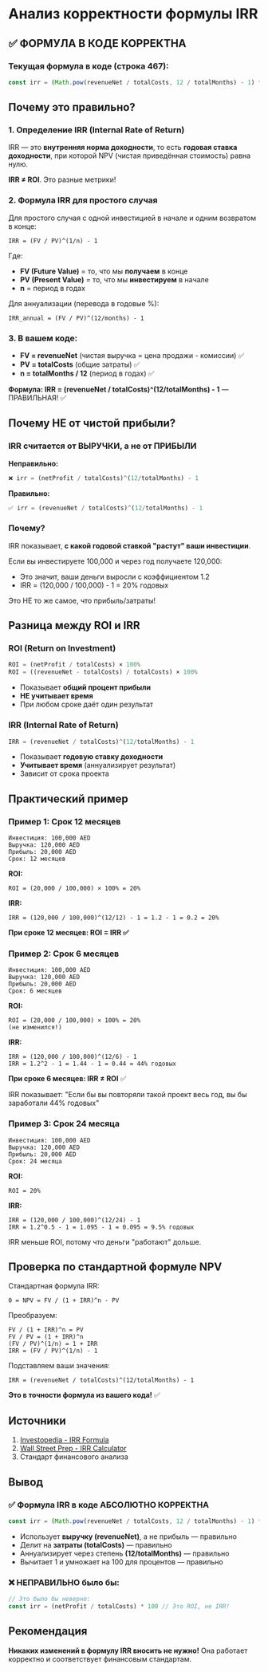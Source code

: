 # Анализ корректности формулы IRR

## ✅ ФОРМУЛА В КОДЕ КОРРЕКТНА

### Текущая формула в коде (строка 467):
```javascript
const irr = (Math.pow(revenueNet / totalCosts, 12 / totalMonths) - 1) * 100
```

## Почему это правильно?

### 1. Определение IRR (Internal Rate of Return)
IRR — это **внутренняя норма доходности**, то есть **годовая ставка доходности**, при которой NPV (чистая приведённая стоимость) равна нулю.

**IRR ≠ ROI**. Это разные метрики!

### 2. Формула IRR для простого случая

Для простого случая с одной инвестицией в начале и одним возвратом в конце:

```
IRR = (FV / PV)^(1/n) - 1
```

Где:
- **FV (Future Value)** = то, что мы **получаем** в конце
- **PV (Present Value)** = то, что мы **инвестируем** в начале  
- **n** = период в годах

Для аннуализации (перевода в годовые %):
```
IRR_annual = (FV / PV)^(12/months) - 1
```

### 3. В вашем коде:
- **FV = revenueNet** (чистая выручка = цена продажи - комиссии) ✅
- **PV = totalCosts** (общие затраты) ✅
- **n = totalMonths / 12** (период в годах) ✅

**Формула: IRR = (revenueNet / totalCosts)^(12/totalMonths) - 1** — ПРАВИЛЬНАЯ! ✅

## Почему НЕ от чистой прибыли?

### IRR считается от ВЫРУЧКИ, а не от ПРИБЫЛИ

**Неправильно:**
```javascript
❌ irr = (netProfit / totalCosts)^(12/totalMonths) - 1
```

**Правильно:**
```javascript
✅ irr = (revenueNet / totalCosts)^(12/totalMonths) - 1
```

### Почему?

IRR показывает, **с какой годовой ставкой "растут" ваши инвестиции**.

Если вы инвестируете 100,000 и через год получаете 120,000:
- Это значит, ваши деньги выросли с коэффициентом 1.2
- IRR = (120,000 / 100,000) - 1 = 20% годовых

Это НЕ то же самое, что прибыль/затраты!

## Разница между ROI и IRR

### ROI (Return on Investment)
```javascript
ROI = (netProfit / totalCosts) × 100%
ROI = ((revenueNet - totalCosts) / totalCosts) × 100%
```

- Показывает **общий процент прибыли**
- **НЕ учитывает время**
- При любом сроке даёт один результат

### IRR (Internal Rate of Return)
```javascript
IRR = (revenueNet / totalCosts)^(12/totalMonths) - 1
```

- Показывает **годовую ставку доходности**
- **Учитывает время** (аннуализирует результат)
- Зависит от срока проекта

## Практический пример

### Пример 1: Срок 12 месяцев
```
Инвестиция: 100,000 AED
Выручка: 120,000 AED
Прибыль: 20,000 AED
Срок: 12 месяцев
```

**ROI:**
```
ROI = (20,000 / 100,000) × 100% = 20%
```

**IRR:**
```
IRR = (120,000 / 100,000)^(12/12) - 1 = 1.2 - 1 = 0.2 = 20%
```

**При сроке 12 месяцев: ROI = IRR ✅**

### Пример 2: Срок 6 месяцев
```
Инвестиция: 100,000 AED
Выручка: 120,000 AED
Прибыль: 20,000 AED
Срок: 6 месяцев
```

**ROI:**
```
ROI = (20,000 / 100,000) × 100% = 20%
(не изменился!)
```

**IRR:**
```
IRR = (120,000 / 100,000)^(12/6) - 1 
IRR = 1.2^2 - 1 = 1.44 - 1 = 0.44 = 44% годовых
```

**При сроке 6 месяцев: IRR ≠ ROI** ✅

IRR показывает: "Если бы вы повторяли такой проект весь год, вы бы заработали 44% годовых"

### Пример 3: Срок 24 месяца
```
Инвестиция: 100,000 AED
Выручка: 120,000 AED
Прибыль: 20,000 AED
Срок: 24 месяца
```

**ROI:**
```
ROI = 20%
```

**IRR:**
```
IRR = (120,000 / 100,000)^(12/24) - 1
IRR = 1.2^0.5 - 1 = 1.095 - 1 = 0.095 = 9.5% годовых
```

IRR меньше ROI, потому что деньги "работают" дольше.

## Проверка по стандартной формуле NPV

Стандартная формула IRR:
```
0 = NPV = FV / (1 + IRR)^n - PV
```

Преобразуем:
```
FV / (1 + IRR)^n = PV
FV / PV = (1 + IRR)^n
(FV / PV)^(1/n) = 1 + IRR
IRR = (FV / PV)^(1/n) - 1
```

Подставляем ваши значения:
```
IRR = (revenueNet / totalCosts)^(12/totalMonths) - 1
```

**Это в точности формула из вашего кода!** ✅

## Источники

1. [Investopedia - IRR Formula](https://www.investopedia.com/terms/i/irr.asp)
2. [Wall Street Prep - IRR Calculator](https://www.wallstreetprep.com/knowledge/irr-internal-rate-of-return/)
3. Стандарт финансового анализа

## Вывод

### ✅ Формула IRR в коде АБСОЛЮТНО КОРРЕКТНА

```javascript
const irr = (Math.pow(revenueNet / totalCosts, 12 / totalMonths) - 1) * 100
```

- Использует **выручку (revenueNet)**, а не прибыль — правильно
- Делит на **затраты (totalCosts)** — правильно
- Аннуализирует через степень **(12/totalMonths)** — правильно
- Вычитает 1 и умножает на 100 для процентов — правильно

### ❌ НЕПРАВИЛЬНО было бы:
```javascript
// Это было бы неверно:
const irr = (netProfit / totalCosts) * 100 // Это ROI, не IRR!
```

## Рекомендация

**Никаких изменений в формулу IRR вносить не нужно!** Она работает корректно и соответствует финансовым стандартам.
